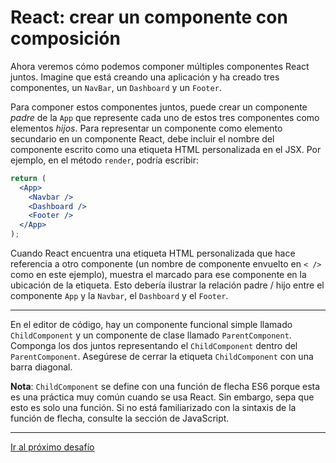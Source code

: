 # React: crear un componente con composición

Ahora veremos cómo podemos componer múltiples componentes React juntos. Imagine que está creando una aplicación y ha creado tres componentes, un `NavBar`, un `Dashboard` y un `Footer`.

Para componer estos componentes juntos, puede crear un componente _padre_ de la `App` que represente cada uno de estos tres componentes como elementos _hijos_. Para representar un componente como elemento secundario en un componente React, debe incluir el nombre del componente escrito como una etiqueta HTML personalizada en el JSX. Por ejemplo, en el método `render`, podría escribir:

```jsx
return (
  <App>
    <Navbar />
    <Dashboard />
    <Footer />
  </App>
);
```

Cuando React encuentra una etiqueta HTML personalizada que hace referencia a otro componente (un nombre de componente envuelto en `< />` como en este ejemplo), muestra el marcado para ese componente en la ubicación de la etiqueta. Esto debería ilustrar la relación padre / hijo entre el componente `App` y la `Navbar`, el `Dashboard` y el `Footer`.

---

En el editor de código, hay un componente funcional simple llamado `ChildComponent` y un componente de clase llamado `ParentComponent`. Componga los dos juntos representando el `ChildComponent` dentro del `ParentComponent`. Asegúrese de cerrar la etiqueta `ChildComponent` con una barra diagonal.

**Nota**: `ChildComponent` se define con una función de flecha ES6 porque esta es una práctica muy común cuando se usa React. Sin embargo, sepa que esto es solo una función. Si no está familiarizado con la sintaxis de la función de flecha, consulte la sección de JavaScript.

---

[Ir al próximo desafío]()